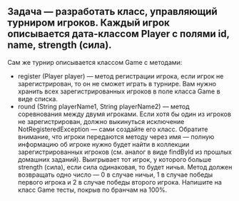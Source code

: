 ## Задача — разработать класс, управляющий турниром игроков. Каждый игрок описывается дата-классом Player с полями id, name, strength (сила).

Сам же турнир описывается классом Game с методами:

 - register (Player player) — метод регистрации игрока, если игрок не зарегистрирован, то он не сможет играть в турнире. Вам нужно хранить всех зарегистрированных игроков в поле класса Game в виде списка.
 - round (String playerName1, String playerName2) — метод соревнования между двумя игроками. Если хотя бы один из игроков не зарегистрирован, должно выкинуться исключение NotRegisteredException — сами создайте его класс. Обратите внимание, что игроки передаются методу через имя — полную информацию об игроке нужно будет найти в коллекции зарегистрированных игроков (см. аналог в виде findById из прошлых домашних заданий). Выигрывает тот игрок, у которого больше strength (сила), если сила одинаковая, то будет ничья. Метод должен возвращать одно число — 0 в случае ничьи, 1 в случае победы первого игрока и 2 в случае победы второго игрока.
Напишите на класс Game тесты, покрыв по бранчам на 100%.
